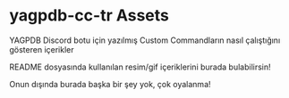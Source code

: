 # yagpdb-cc-tr Assets
YAGPDB Discord botu için yazılmış Custom Commandların nasıl çalıştığını gösteren içerikler

README dosyasında kullanılan resim/gif içeriklerini burada bulabilirsin!

Onun dışında burada başka bir şey yok, çok oyalanma!
